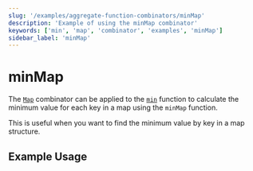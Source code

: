 ```yaml
---
slug: '/examples/aggregate-function-combinators/minMap'
description: 'Example of using the minMap combinator'
keywords: ['min', 'map', 'combinator', 'examples', 'minMap']
sidebar_label: 'minMap'
---
```


# minMap

The [`Map`](/sql-reference/aggregate-functions/combinators#-map) combinator can be applied to the [`min`](/sql-reference/aggregate-functions/reference/min) function to calculate the minimum value for each key in a map using the `minMap` function.

This is useful when you want to find the minimum value by key in a map structure.

## Example Usage
